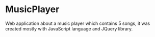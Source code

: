 # MusicPlayer

Web application about a music player which contains 5 songs, it was created mostly with JavaScript language and JQuery library.
